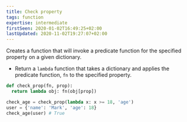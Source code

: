 ```yaml
---
title: Check property
tags: function
expertise: intermediate
firstSeen: 2020-01-02T16:49:25+02:00
lastUpdated: 2020-11-02T19:27:07+02:00
---
```


Creates a function that will invoke a predicate function for the specified property on a given dictionary.

- Return a `lambda` function that takes a dictionary and applies the predicate function, `fn` to the specified property.

```py
def check_prop(fn, prop):
  return lambda obj: fn(obj[prop])
```

```py
check_age = check_prop(lambda x: x >= 18, 'age')
user = {'name': 'Mark', 'age': 18}
check_age(user) # True
```
